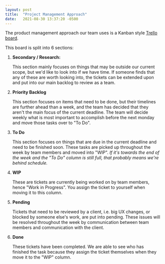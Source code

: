 ```yaml
---
layout: post
title:  "Project Management Approach"
date:   2021-08-30 13:37:20 -0500
---
```

The product management approach our team uses is a Kanban style [Trello board](https://trello.com/b/44ptFkKT/kanban-board).

This board is split into 6 sections:

1. **Secondary / Research:**

   This section mainly focuses on things that may be outside our current scope, but we'd like to look into if we have time. If someone finds that any of these are worth looking into, the tickets can be extended upon and put into our main backlog to review as a team.

2. **Priority Backlog**

   This section focuses on items that need to be done, but their timelines are further ahead than a week, and the team has decided that they aren't the main focus of the current deadline. The team will decide weekly what is most important to accomplish before the next monday and move those tasks over to "To Do".

3. **To Do**

   This section focuses on things that are due in the current deadline and need to be finished soon. These tasks are picked up throughout the week by team members and moved into "WIP". *If it's towards the end of the week and the "To Do" column is still full, that probably means we're behind schedule.*

4. **WIP**

   These are tickets are currently being worked on by team members, hence "Work in Progress". You assign the ticket to yourself when moving it to this column.

5. **Pending**

   Tickets that need to be reviewed by a client, i.e. big UX changes, or blocked by someone else's work, are put into pending. These issues will be resolved throughout the week by communication between team members and communication with the client.

6. **Done**

   These tickets have been completed. We are able to see who has finished the task because they assign the ticket themselves when they move it to the "WIP" column.